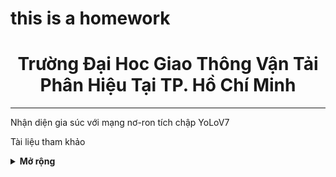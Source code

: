 # this is a homework
<div align="center">
  <h1>Trường Đại Hoc Giao Thông Vận Tải<br>Phân Hiệu Tại TP. Hồ Chí Minh</h1>
</div>

</div>
<hr>
<div align="left">
  <p>Nhận diện gia súc với mạng nơ-ron tích chập YoLoV7</p>
</div>

<p>Tài liệu tham khảo</p>
<details><summary> <b>Mở rộng</b> </summary>
<ul>
  <li><a href="https://github.com/WongKinYiu/yolov7">Official YoLov7</a></li>
  <li><a href="https://arxiv.org/abs/2207.02696">YOLOv7: Trainable bag-of-freebies sets new state-of-the-art for real-time object detectors </a></li>
  <li><a href=""></a></li>
  <li><a href=""></a></li>
</ul>
      

</details>
